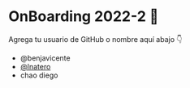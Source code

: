 # OnBoarding 2022-2 🚀

Agrega tu usuario de GitHub o nombre aquí abajo 👇

- @benjavicente
- [@lnatero](https://github.com/lnatero)
- chao diego
